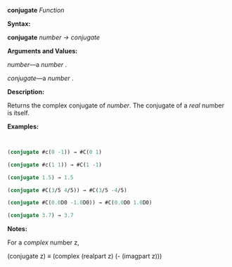 **conjugate** *Function* 



**Syntax:** 



**conjugate** *number → conjugate* 



**Arguments and Values:** 



*number*—a *number* . 



*conjugate*—a *number* . 



**Description:** 



Returns the complex conjugate of *number*. The conjugate of a *real* number is itself. 



 



 



**Examples:**
```lisp
 

(conjugate #c(0 -1)) → #C(0 1) 

(conjugate #c(1 1)) → #C(1 -1) 

(conjugate 1.5) → 1.5 

(conjugate #C(3/5 4/5)) → #C(3/5 -4/5) 

(conjugate #C(0.0D0 -1.0D0)) → #C(0.0D0 1.0D0) 

(conjugate 3.7) → 3.7 


```
**Notes:** 



For a *complex* number z, 



(conjugate z) *≡* (complex (realpart z) (- (imagpart z))) 




